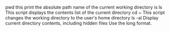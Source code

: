 pwd this print the absolute path name of the current working directory is
ls This script displays the contents list of the current directory
cd ~ This script changes the working directory to the user's home directory
ls -al Display current directory contents, including hidden files Use the long format.
